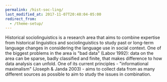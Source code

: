 ```yaml
---
permalink: /hist-soc-ling/
last_modified_at: 2017-11-07T20:48:04-05:00
redirect_from:
  - /theme-setup/
---
```




Historical sociolinguistics is a research area that aims to combine expertise from historical linguistics and sociolinguistics to study past or long-term language changes in considering the language use in social context. One of the biggest problems in the area is "bad data" (Labov 1992): data on the area can be sparse, badly classified and finite, that makes difference to how data analysis can unfold. One of its current principles - "informational maximalism" (Joseph & Janda 2003) - aims to collect data from as many different sources as possible to aim to study the issues in combination.
